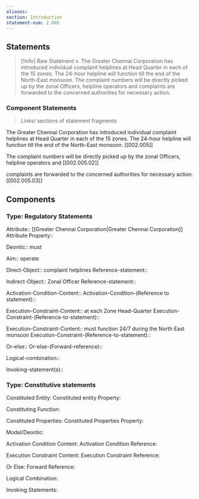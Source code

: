```yaml
---
aliases: 
section: Introduction
statement-num: 2.005
---
```


## Statements 
> [!info] Raw Statement
> v. The Greater Chennai Corporation has introduced individual complaint helplines at Head Quarter in each of the 15 zones. The 24-hour helpline will function till the end of the North-East monsoon. The complaint numbers will be directly picked up by the zonal Officers, helpline operators and complaints are forwarded to the concerned authorities for necessary action. 

### Component Statements
> Links/ sections of statement fragments 

The Greater Chennai Corporation 
has introduced 
individual complaint helplines 
at Head Quarter in each of the 15 zones. 
The 24-hour helpline will function till the end of the North-East monsoon. [[002.005]]

The complaint numbers will be directly picked up by the zonal Officers, helpline operators and [[002.005.02]]

complaints are forwarded to the concerned authorities for necessary action. [[002.005.03]]


## Components

### Type: Regulatory Statements
Attribute:: [[Greater Chennai Corporation|Greater Chennai Corporation]]
	Attribute Property::

Deontic:: must

Aim:: operate

Direct-Object:: complaint helplines 
	Reference-statement::

Indirect-Object:: Zonal Officer
	Reference-statement::

Activation-Condition-Content::
	Activation-Condition-(Reference to statement)::

Execution-Constraint-Content:: at each Zone Head-Quarter
	Execution-Constraint-(Reference-to-statement)::

Execution-Constraint-Content:: must function 24/7 during the North East monsoon
	Execution-Constraint-(Reference-to-statement)::


Or-else::
	Or-else-(Forward-reference)::

Logical-combination::

Invoking-statement(s)::


### Type: Constitutive statements

Constituted Entity:
	Constituted entity Property:

Constituting Function:

Constituted Properties:
	Constituted Properties Property:

Modal/Deontic:

Activation Condition Content:
	Activation Condition Reference:

Execution Constraint Content:
	Execution Constraint Reference:

Or Else:
	Forward Reference:

Logical Combination:

Invoking Statements:


